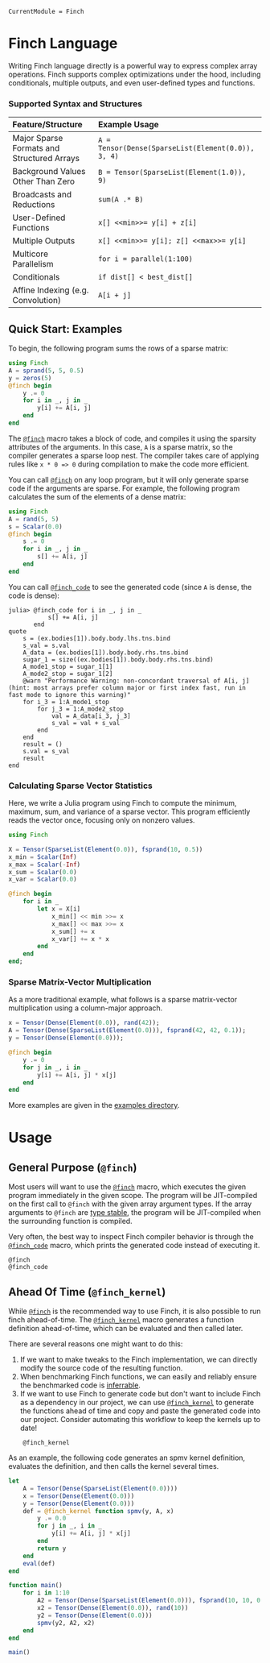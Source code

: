 ```@meta
CurrentModule = Finch
```

# Finch Language

Writing Finch language directly is a powerful way to express complex array
operations. Finch supports complex optimizations under the hood, including
conditionals, multiple outputs, and even user-defined types and functions.

### Supported Syntax and Structures

| Feature/Structure                          | Example Usage                                      |
|:------------------------------------------ |:-------------------------------------------------- |
| Major Sparse Formats and Structured Arrays | `A = Tensor(Dense(SparseList(Element(0.0)), 3, 4)` |
| Background Values Other Than Zero          | `B = Tensor(SparseList(Element(1.0)), 9)`          |
| Broadcasts and Reductions                  | `sum(A .* B)`                                      |
| User-Defined Functions                     | `x[] <<min>>= y[i] + z[i]`                         |
| Multiple Outputs                           | `x[] <<min>>= y[i]; z[] <<max>>= y[i]`             |
| Multicore Parallelism                      | `for i = parallel(1:100)`                          |
| Conditionals                               | `if dist[] < best_dist[]`                          |
| Affine Indexing (e.g. Convolution)         | `A[i + j]`                                         |

## Quick Start: Examples

To begin, the following program sums the rows of a sparse matrix:

```julia
using Finch
A = sprand(5, 5, 0.5)
y = zeros(5)
@finch begin
    y .= 0
    for i in _, j in _
        y[i] += A[i, j]
    end
end
```

The [`@finch`](@ref) macro takes a block of code, and compiles it using the sparsity
attributes of the arguments. In this case, `A` is a sparse matrix, so the
compiler generates a sparse loop nest. The compiler takes care of applying rules
like `x * 0 => 0` during compilation to make the code more efficient.

You can call [`@finch`](@ref) on any loop program, but it will only generate sparse code
if the arguments are sparse. For example, the following program calculates the
sum of the elements of a dense matrix:

```julia
using Finch
A = rand(5, 5)
s = Scalar(0.0)
@finch begin
    s .= 0
    for i in _, j in _
        s[] += A[i, j]
    end
end
```

You can call [`@finch_code`](@ref) to see the generated code (since `A` is dense, the
code is dense):

```jldoctest example1; setup=:(using Finch; A = rand(5, 5); s = Scalar(0))
julia> @finch_code for i in _, j in _
           s[] += A[i, j]
       end
quote
    s = (ex.bodies[1]).body.body.lhs.tns.bind
    s_val = s.val
    A_data = (ex.bodies[1]).body.body.rhs.tns.bind
    sugar_1 = size((ex.bodies[1]).body.body.rhs.tns.bind)
    A_mode1_stop = sugar_1[1]
    A_mode2_stop = sugar_1[2]
    @warn "Performance Warning: non-concordant traversal of A[i, j] (hint: most arrays prefer column major or first index fast, run in fast mode to ignore this warning)"
    for i_3 = 1:A_mode1_stop
        for j_3 = 1:A_mode2_stop
            val = A_data[i_3, j_3]
            s_val = val + s_val
        end
    end
    result = ()
    s.val = s_val
    result
end
```

### Calculating Sparse Vector Statistics

Here, we write a Julia program using Finch to compute the minimum, maximum, sum, and variance of a sparse vector. This program efficiently reads the vector once, focusing only on nonzero values.

```julia
using Finch

X = Tensor(SparseList(Element(0.0)), fsprand(10, 0.5))
x_min = Scalar(Inf)
x_max = Scalar(-Inf)
x_sum = Scalar(0.0)
x_var = Scalar(0.0)

@finch begin
    for i in _
        let x = X[i]
            x_min[] << min >>= x
            x_max[] << max >>= x
            x_sum[] += x
            x_var[] += x * x
        end
    end
end;
```

### Sparse Matrix-Vector Multiplication

As a more traditional example, what follows is a sparse matrix-vector multiplication using a column-major approach.

```julia
x = Tensor(Dense(Element(0.0)), rand(42));
A = Tensor(Dense(SparseList(Element(0.0))), fsprand(42, 42, 0.1));
y = Tensor(Dense(Element(0.0)));

@finch begin
    y .= 0
    for j in _, i in _
        y[i] += A[i, j] * x[j]
    end
end
```

More examples are given in the [examples directory](https://github.com/finch-tensor/Finch.jl/blob/main/docs/examples).

# Usage

## General Purpose (`@finch`)

Most users will want to use the [`@finch`](@ref) macro, which executes the given
program immediately in the given scope. The program will be JIT-compiled on the
first call to `@finch` with the given array argument types. If the array
arguments to `@finch` are [type
stable](https://docs.julialang.org/en/v1/manual/faq/#man-type-stability), the
program will be JIT-compiled when the surrounding function is compiled.

Very often, the best way to inspect Finch compiler behavior is through the
[`@finch_code`](@ref) macro, which prints the generated code instead of
executing it.

```@docs
@finch
@finch_code
```

## Ahead Of Time (`@finch_kernel`)

While [`@finch`](@ref) is the recommended way to use Finch, it is also possible
to run finch ahead-of-time. The [`@finch_kernel`](@ref) macro generates a
function definition ahead-of-time, which can be evaluated and then called later.

There are several reasons one might want to do this:

 1. If we want to make tweaks to the Finch implementation, we can directly modify the source code of the resulting function.
 2. When benchmarking Finch functions, we can easily and reliably ensure the benchmarked code is [inferrable](https://docs.julialang.org/en/v1/devdocs/inference/).
 3. If we want to use Finch to generate code but don't want to include Finch as a dependency in our project, we can use [`@finch_kernel`](@ref) to generate the functions ahead of time and copy and paste the generated code into our project.  Consider automating this workflow to keep the kernels up to date!

```@docs
    @finch_kernel
```

As an example, the following code generates an spmv kernel definition, evaluates
the definition, and then calls the kernel several times.

```julia
let
    A = Tensor(Dense(SparseList(Element(0.0))))
    x = Tensor(Dense(Element(0.0)))
    y = Tensor(Dense(Element(0.0)))
    def = @finch_kernel function spmv(y, A, x)
        y .= 0.0
        for j in _, i in _
            y[i] += A[i, j] * x[j]
        end
        return y
    end
    eval(def)
end

function main()
    for i in 1:10
        A2 = Tensor(Dense(SparseList(Element(0.0))), fsprand(10, 10, 0.1))
        x2 = Tensor(Dense(Element(0.0)), rand(10))
        y2 = Tensor(Dense(Element(0.0)))
        spmv(y2, A2, x2)
    end
end

main()
```
